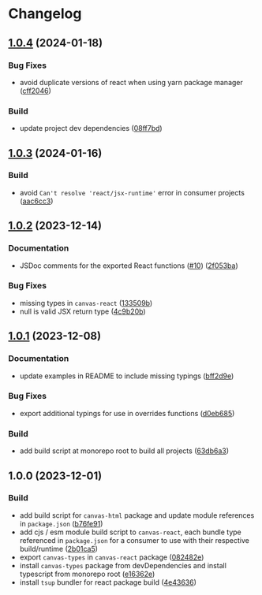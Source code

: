 # Changelog

## [1.0.4](https://github.com/contensis/canvas/compare/@contensis/canvas-react-v1.0.3...@contensis/canvas-react-v1.0.4) (2024-01-18)


### Bug Fixes

* avoid duplicate versions of react when using yarn package manager ([cff2046](https://github.com/contensis/canvas/commit/cff2046a59d0e6ee35065196396acea167863187))


### Build

* update project dev dependencies ([08ff7bd](https://github.com/contensis/canvas/commit/08ff7bd4f3479e61e452c7be587462ae17834bfb))

## [1.0.3](https://github.com/contensis/canvas/compare/@contensis/canvas-react-v1.0.2...@contensis/canvas-react-v1.0.3) (2024-01-16)


### Build

* avoid `Can't resolve 'react/jsx-runtime'` error in consumer projects ([aac6cc3](https://github.com/contensis/canvas/commit/aac6cc3b7ada157a6fd9236c44d840f0d8ee71cd))

## [1.0.2](https://github.com/contensis/canvas/compare/@contensis/canvas-react-v1.0.1...@contensis/canvas-react-v1.0.2) (2023-12-14)


### Documentation

* JSDoc comments for the exported React functions ([#10](https://github.com/contensis/canvas/issues/10)) ([2f053ba](https://github.com/contensis/canvas/commit/2f053ba398603a767deb9c5b1a6c4a07788e3b0b))


### Bug Fixes

* missing types in `canvas-react` ([133509b](https://github.com/contensis/canvas/commit/133509b73747416d191903b3400f3848869ccbfc))
* null is valid JSX return type ([4c9b20b](https://github.com/contensis/canvas/commit/4c9b20b959e3e88eeb373e2242f8db1824085a10))

## [1.0.1](https://github.com/contensis/canvas/compare/@contensis/canvas-react-v1.0.0...@contensis/canvas-react-v1.0.1) (2023-12-08)


### Documentation

* update examples in README to include missing typings ([bff2d9e](https://github.com/contensis/canvas/commit/bff2d9ed07e41f9ce038a5724f3d39aa2f9ee618))


### Bug Fixes

* export additional typings for use in overrides functions ([d0eb685](https://github.com/contensis/canvas/commit/d0eb6853c4943817a93c3b84ccfaaaed30da5bf3))


### Build

* add build script at monorepo root to build all projects ([63db6a3](https://github.com/contensis/canvas/commit/63db6a34bd9333d921aa2f7e2db690492e953d4c))

## 1.0.0 (2023-12-01)


### Build

* add build script for `canvas-html` package and update module references in `package.json` ([b76fe91](https://github.com/contensis/canvas/commit/b76fe91ba97a2b8875367903744e8bf1452a83d9))
* add cjs / esm module build script to `canvas-react`, each bundle type referenced in `package.json` for a consumer to use with their respective build/runtime ([2b01ca5](https://github.com/contensis/canvas/commit/2b01ca527c9887838f54406b76c703f0d7514976))
* export `canvas-types` in `canvas-react` package ([082482e](https://github.com/contensis/canvas/commit/082482e9c96d5d7a23b75f2e9c9dd1d10916f0e3))
* install `canvas-types` package from devDependencies and install typescript from monorepo root ([e16362e](https://github.com/contensis/canvas/commit/e16362e9e70c5dd5b425b61bc75f3737d007b546))
* install `tsup` bundler for react package build ([4e43636](https://github.com/contensis/canvas/commit/4e43636438bed22d2c1c9cdd8b3c9cadb6185547))
